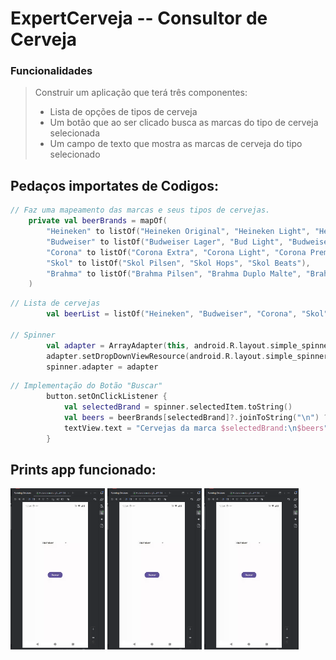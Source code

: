 # ExpertCerveja -- Consultor de Cerveja

### Funcionalidades

>Construir um aplicação que terá três componentes:
>- Lista de opções de tipos de cerveja
>- Um botão que ao ser clicado busca as marcas do tipo de cerveja selecionada
>- Um campo de texto que mostra as marcas de cerveja do tipo selecionado

## Pedaços importates de Codigos:

```kotlin
// Faz uma mapeamento das marcas e seus tipos de cervejas.
    private val beerBrands = mapOf(
        "Heineken" to listOf("Heineken Original", "Heineken Light", "Heineken 0.0"),
        "Budweiser" to listOf("Budweiser Lager", "Bud Light", "Budweiser Zero"),
        "Corona" to listOf("Corona Extra", "Corona Light", "Corona Premier"),
        "Skol" to listOf("Skol Pilsen", "Skol Hops", "Skol Beats"),
        "Brahma" to listOf("Brahma Pilsen", "Brahma Duplo Malte", "Brahma Extra")
    )
```

```kotlin
// Lista de cervejas
        val beerList = listOf("Heineken", "Budweiser", "Corona", "Skol", "Brahma")

// Spinner
        val adapter = ArrayAdapter(this, android.R.layout.simple_spinner_item, beerList)
        adapter.setDropDownViewResource(android.R.layout.simple_spinner_dropdown_item)
        spinner.adapter = adapter
```

```kotlin
// Implementação do Botão "Buscar"
        button.setOnClickListener {
            val selectedBrand = spinner.selectedItem.toString()
            val beers = beerBrands[selectedBrand]?.joinToString("\n") ?: "Nenhuma cerveja encontrada"
            textView.text = "Cervejas da marca $selectedBrand:\n$beers"
        }
```

## Prints app funcionado:

<div>
<img src="prints/app1.png" alt="Titulo" width="30%"/>
<img src="prints/app1.png" alt="Titulo" width="30%">
<img src="prints/app1.png" alt="Titulo" width="30%"/>
</div>

